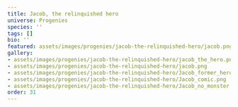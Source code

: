 ```yaml
---
title: Jacob, the relinquished hero
universe: Progenies
species: ''
tags: []
bio: ''
featured: assets/images/progenies/jacob-the-relinquished-hero/jacob.png
gallery:
- assets/images/progenies/jacob-the-relinquished-hero/jacob_the_hero.png
- assets/images/progenies/jacob-the-relinquished-hero/jacob.png
- assets/images/progenies/jacob-the-relinquished-hero/Jacob_former_hero.png
- assets/images/progenies/jacob-the-relinquished-hero/Jacob_comic.png
- assets/images/progenies/jacob-the-relinquished-hero/Jacob_no_monster.png
order: 31
---
```

